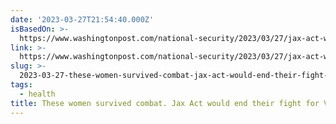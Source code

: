 ```yaml
---
date: '2023-03-27T21:54:40.000Z'
isBasedOn: >-
  https://www.washingtonpost.com/national-security/2023/03/27/jax-act-women-combat/
link: >-
  https://www.washingtonpost.com/national-security/2023/03/27/jax-act-women-combat/
slug: >-
  2023-03-27-these-women-survived-combat-jax-act-would-end-their-fight-for-va-care-th
tags:
  - health
title: These women survived combat. Jax Act would end their fight for VA care - Th
---
```


